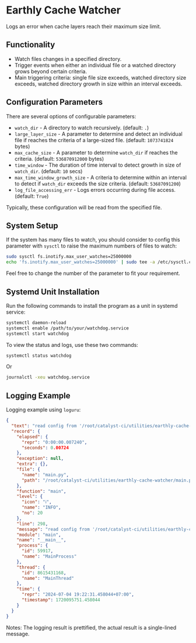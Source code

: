 <!-- cspell: words loguru inotify journalctl -->

# Earthly Cache Watcher

Logs an error when cache layers reach their maximum size limit.

## Functionality

* Watch files changes in a specified directory.
* Trigger events when either an individual file or
a watched directory grows beyond certain criteria.
* Main triggering criteria: single file size exceeds, watched directory size exceeds,
watched directory growth in size within an interval exceeds.

## Configuration Parameters

There are several options of configurable parameters:

* `watch_dir` - A directory to watch recursively. (default: `.`)
* `large_layer_size` - A parameter to determine and detect an individual file
if reaches the criteria of a large-sized file. (default: `1073741824` bytes)
* `max_cache_size` - A parameter to determine `watch_dir`
if reaches the criteria. (default: `536870912000` bytes)
* `time_window` - The duration of time interval to detect growth
in size of `watch_dir`. (default: `10` secs)
* `max_time_window_growth_size` - A criteria to determine within an interval to detect
if `watch_dir` exceeds the size criteria. (default: `53687091200`)
* `log_file_accessing_err` - Logs errors occurring during file access. (default: `True`)

Typically, these configuration will be read from the specified file.

## System Setup

If the system has many files to watch, you should consider to config this parameter
with `sysctl` to raise the maximum numbers of files to watch:

```bash
sudo sysctl fs.inotify.max_user_watches=25000000
echo 'fs.inotify.max_user_watches=25000000' | sudo tee -a /etc/sysctl.conf
```

Feel free to change the number of the parameter to fit your requirement.

## Systemd Unit Installation

Run the following commands to install the program as a unit in systemd service:

```bash
systemctl daemon-reload
systemctl enable /path/to/your/watchdog.service
systemctl start watchdog
```

To view the status and logs, use these two commands:

```bash
systemctl status watchdog
```

Or

```bash
journalctl -xeu watchdog.service
```

## Logging Example

Logging example using `loguru`:

```json
{
  "text": "read config from '/root/catalyst-ci/utilities/earthly-cache-watcher/default.conf'\n",
  "record": {
    "elapsed": {
      "repr": "0:00:00.007240",
      "seconds": 0.00724
    },
    "exception": null,
    "extra": {},
    "file": {
      "name": "main.py",
      "path": "/root/catalyst-ci/utilities/earthly-cache-watcher/main.py"
    },
    "function": "main",
    "level": {
      "icon": "ℹ️",
      "name": "INFO",
      "no": 20
    },
    "line": 298,
    "message": "read config from '/root/catalyst-ci/utilities/earthly-cache-watcher/default.conf'",
    "module": "main",
    "name": "__main__",
    "process": {
      "id": 59917,
      "name": "MainProcess"
    },
    "thread": {
      "id": 8615431168,
      "name": "MainThread"
    },
    "time": {
      "repr": "2024-07-04 19:22:31.458044+07:00",
      "timestamp": 1720095751.458044
    }
  }
}
```

Notes: The logging result is prettified, the actual result is a single-lined message.
